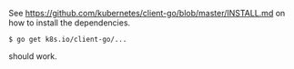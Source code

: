 See https://github.com/kubernetes/client-go/blob/master/INSTALL.md on 
how to install the dependencies.

    $ go get k8s.io/client-go/...

should work.

